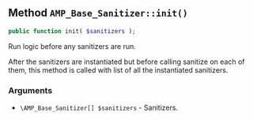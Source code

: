 ## Method `AMP_Base_Sanitizer::init()`

```php
public function init( $sanitizers );
```

Run logic before any sanitizers are run.

After the sanitizers are instantiated but before calling sanitize on each of them, this method is called with list of all the instantiated sanitizers.

### Arguments

* `\AMP_Base_Sanitizer[] $sanitizers` - Sanitizers.

